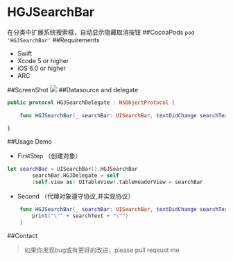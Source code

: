 # HGJSearchBar
在分类中扩展系统搜索框，自动显示隐藏取消按钮
##CocoaPods
``` pod 'HGJSearchBar' ```
##Requirements
* Swift
* Xcode 5 or higher
* iOS 6.0 or higher
* ARC

##ScreenShot
![](https://nj01ct01.baidupcs.com/file/627e6ccfb08bb023f96c3362952b13c7?bkt=p3-1400627e6ccfb08bb023f96c3362952b13c79f2da719000000007ea3&fid=1649281771-250528-16510458369690&time=1487746691&sign=FDTAXGERLBHS-DCb740ccc5511e5e8fedcff06b081203-Mvq3FHYRRnjzTQUk%2FxRx51PaRzQ%3D&to=63&size=32419&sta_dx=32419&sta_cs=0&sta_ft=gif&sta_ct=0&sta_mt=0&fm2=MH,Yangquan,Netizen-anywhere,,guangdongct&newver=1&newfm=1&secfm=1&flow_ver=3&pkey=1400627e6ccfb08bb023f96c3362952b13c79f2da719000000007ea3&sl=72286287&expires=8h&rt=sh&r=659212329&mlogid=1220493197028938594&vuk=1649281771&vbdid=107365255&fin=HGJSearchBar1.gif&fn=HGJSearchBar1.gif&rtype=1&iv=0&dp-logid=1220493197028938594&dp-callid=0.1.1&hps=1&csl=400&csign=f6BEQCJ9LxY%2FYxUplutbhXDyJKw%3D&by=themis)
##Datasource and delegate
```swift
public protocol HGJSearchDelegate : NSObjectProtocol {
    
    func HGJSearchBar(_ searchBar: UISearchBar, textDidChange searchText: String)
    
}
```

##Usage Demo
+ FirstStep （创建对象）
```swift
let searchBar = UISearchBar().HGJSearchBar
        searchBar.HGJDelegate = self
        (self.view as! UITableView).tableHeaderView = searchBar
```
+ Second （代理对象遵守协议,并实现协议）
```swift
    func HGJSearchBar(_ searchBar: UISearchBar, textDidChange searchText: String) {
        print("\"" + searchText + "\"")
    }
```

##Contact
>如果你发现bug或有更好的改进，please pull reqeust me
